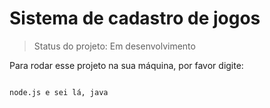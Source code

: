 # Sistema de cadastro de jogos

> Status do projeto: Em desenvolvimento

Para rodar esse projeto na sua máquina, por favor digite:

```

node.js e sei lá, java
```
